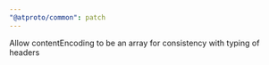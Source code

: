 ```yaml
---
"@atproto/common": patch
---
```


Allow contentEncoding to be an array for consistency with typing of headers
